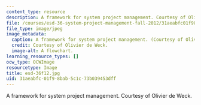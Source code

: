 ```yaml
---
content_type: resource
description: A framework for system project management. Courtesy of Olivier de Weck.
file: /courses/esd-36-system-project-management-fall-2012/31aeabfc01f98bab5c1c73b039453dff_esd-36f12.jpg
file_type: image/jpeg
image_metadata:
  caption: A framework for system project management. (Courtesy of Olivier de Weck.)
  credit: Courtesy of Olivier de Weck.
  image-alt: A flowchart.
learning_resource_types: []
ocw_type: OCWImage
resourcetype: Image
title: esd-36f12.jpg
uid: 31aeabfc-01f9-8bab-5c1c-73b039453dff
---
```

A framework for system project management. Courtesy of Olivier de Weck.

